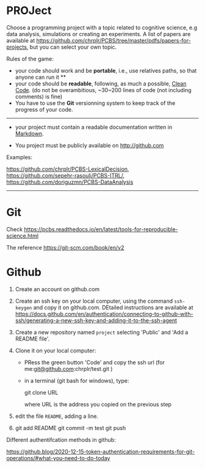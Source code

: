 PROJect
=======

Choose a programming project with a topic related to cognitive science, e.g data analysis, simulations or creating an experiments. A list of papers are available at <https://github.com/chrplr/PCBS/tree/master/pdfs/papers-for-projects>, but you can select your own topic. 
 
Rules of the game:

* your code should work and be **portable**, i.e., use relatives paths, so that anyone can run it **
* your code should be **readable**, following, as much a possible, [Clean Code](https://pcbs.readthedocs.io/en/latest/tips-to-write-clean-code.html). (do not be overambitious, ~30~200 lines of code (not including comments) is fine)
* You have to use the **Git** versionning system to keep track of the progress of your code.


---
* your project must contain a readable documentation written in  [Markdown](https://docs.github.com/en/get-started/writing-on-github/getting-started-with-writing-and-formatting-on-github/basic-writing-and-formatting-syntax).

      
* You project must be publicly available on http://github.com   

Examples:

<https://github.com/chrplr/PCBS-LexicalDecision>, <https://github.com/sepehr-rasouli/PCBS-ITRL/>, 
<https://github.com/doriguzmn/PCBS-DataAnalysis>


---

Git
===

Check <https://pcbs.readthedocs.io/en/latest/tools-for-reproducible-science.html>

The reference <https://git-scm.com/book/en/v2>

Github
======

1. Create an account on github.com

2. Create an ssh key on your local computer, using the command ``ssh-keygen`` and copy it on github.com. DEtailed instructions are available at <https://docs.github.com/en/authentication/connecting-to-github-with-ssh/generating-a-new-ssh-key-and-adding-it-to-the-ssh-agent>

2. Create a new repository named `project` selecting 'Public' and 'Add a README file'.

3. Clone it on your local computer:

    -  PRess the green button 'Code' and copy the ssh url (for me:git@github.com:chrplr/test.git )
    - in a terminal (git bash for windows), type:
    
        git clone URL
        
        where URL is the address you copied on the previous step 

4. edit the file ``README``, adding a line.

5.
    git add README
    git commit -m test
    git push


Different authentifcation methods in github:

https://github.blog/2020-12-15-token-authentication-requirements-for-git-operations/#what-you-need-to-do-today
